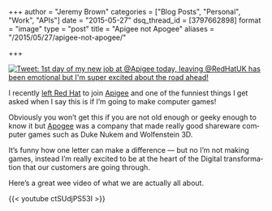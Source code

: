 +++
author = "Jeremy Brown"
categories = ["Blog Posts", "Personal", "Work", "APIs"]
date = "2015-05-27"
dsq_thread_id = [3797662898]
format = "image"
type = "post"
title = "Apigee not Apogee"
aliases = "/2015/05/27/apigee-not-apogee/"

+++

[![Tweet: 1st day of my new job at @Apigee today, leaving @RedHatUK has been emotional but I'm super excited about the road ahead!](/uploads/Jeremy_Brown_on_Twitter___1st_day_of_my_new_job_at__Apigee_today__leaving__RedHatUK_has_been_emotional_but_I_m_super_excited_about_the_road_ahead__.png)][1]

I recently [left Red Hat][1] to join [Apigee][2] and one of the fun­ni­est things I get asked when I say this is if I’m going to make com­puter games!

<!--more-->

Obvi­ously you won’t get this if you are not old enough or geeky enough to know it but [Apogee][3] was a com­pany that made really good share­ware com­puter games such as Duke Nukem and Wolfen­stein 3D.

It’s funny how one let­ter can make a dif­fer­ence — but no I’m not mak­ing games, instead I’m really excited to be at the heart of the Dig­i­tal trans­for­ma­tion that our cus­tomers are going through.

Here’s a great wee video of what we are actu­ally all about.

{{< youtube ctSUdjPS53I >}}

 [1]: https://twitter.com/tenfourty/status/594032305401888769
 [2]: https://apigee.com/about/
 [3]: https://en.wikipedia.org/wiki/3D_Realms
